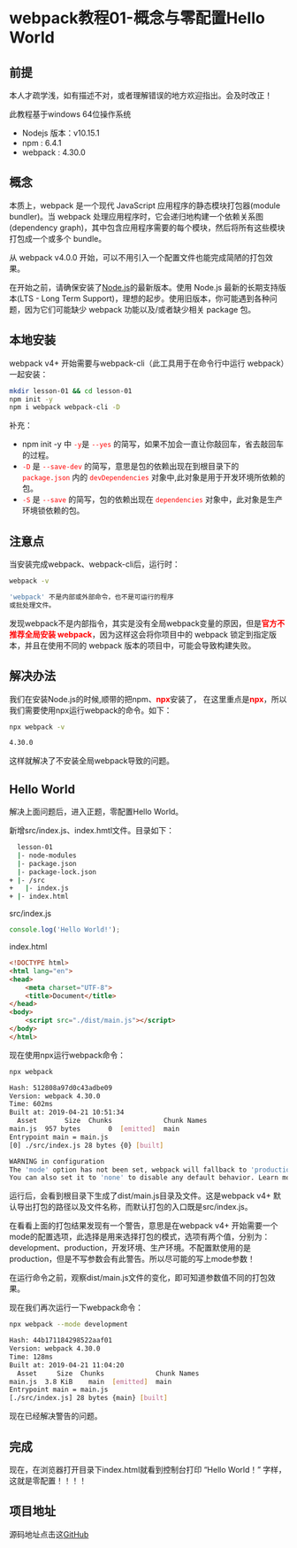 # webpack教程01-概念与零配置Hello World
## 前提

本人才疏学浅，如有描述不对，或者理解错误的地方欢迎指出。会及时改正！

此教程基于windows 64位操作系统
- Nodejs 版本：v10.15.1
- npm : 6.4.1
- webpack : 4.30.0

## 概念

本质上，webpack 是一个现代 JavaScript 应用程序的静态模块打包器(module bundler)。当 webpack 处理应用程序时，它会递归地构建一个依赖关系图(dependency graph)，其中包含应用程序需要的每个模块，然后将所有这些模块打包成一个或多个 bundle。

从 webpack v4.0.0 开始，可以不用引入一个配置文件也能完成简陋的打包效果。

在开始之前，请确保安装了[Node.js](https://nodejs.org/en/)的最新版本。使用 Node.js 最新的长期支持版本(LTS - Long Term Support)，理想的起步。使用旧版本，你可能遇到各种问题，因为它们可能缺少 webpack 功能以及/或者缺少相关 package 包。

## 本地安装

webpack v4+ 开始需要与webpack-cli（此工具用于在命令行中运行 webpack）一起安装：

```bash
mkdir lesson-01 && cd lesson-01
npm init -y
npm i webpack webpack-cli -D
```

补充：

- npm init -y  中 <code style="color:red">-y</code>是 <code style="color:red">--yes</code> 的简写，如果不加会一直让你敲回车，省去敲回车的过程。
- <code style="color:red">-D</code> 是 <code style="color:red">--save-dev</code> 的简写，意思是包的依赖出现在到根目录下的 <code style="color:red">package.json</code> 内的  <code style="color:red">devDependencies</code> 对象中,此对象是用于开发环境所依赖的包。
- <code style="color:red">-S</code>  是 <code style="color:red">--save</code> 的简写，包的依赖出现在 <code style="color:red">dependencies</code> 对象中，此对象是生产环境锁依赖的包。
 

## 注意点

当安装完成webpack、webpack-cli后，运行时：

```bash
webpack -v

'webpack' 不是内部或外部命令，也不是可运行的程序
或批处理文件。
```

发现webpack不是内部指令，其实是没有全局webpack变量的原因，但是<strong style="color:red;">官方不推荐全局安装 webpack</strong>，因为这样这会将你项目中的 webpack 锁定到指定版本，并且在使用不同的 webpack 版本的项目中，可能会导致构建失败。

## 解决办法

我们在安装Node.js的时候,顺带的把npm、<strong style="color:red;">npx</strong>安装了，
在这里重点是<strong style="color:red;">npx</strong>，所以我们需要使用npx运行webpack的命令。如下：

```bash
npx webpack -v

4.30.0
```

这样就解决了不安装全局webpack导致的问题。


## Hello World

解决上面问题后，进入正题，零配置Hello World。

新增src/index.js、index.hmtl文件。目录如下：

```bash
  lesson-01
  |- node-modules
  |- package.json
  |- package-lock.json
+ |- /src
+   |- index.js
+ |- index.html

```

src/index.js 

```js
console.log('Hello World!');
```


index.html

```html
<!DOCTYPE html>
<html lang="en">
<head>
	<meta charset="UTF-8">
	<title>Document</title>
</head>
<body>
	<script src="./dist/main.js"></script>
</body>
</html>
```

现在使用npx运行webpack命令：

```bash
npx webpack

Hash: 512808a97d0c43adbe09
Version: webpack 4.30.0
Time: 602ms
Built at: 2019-04-21 10:51:34
  Asset       Size  Chunks             Chunk Names
main.js  957 bytes       0  [emitted]  main
Entrypoint main = main.js
[0] ./src/index.js 28 bytes {0} [built]

WARNING in configuration
The 'mode' option has not been set, webpack will fallback to 'production' for this value. Set 'mode' option to 'development' or 'production' to enable defaults for each environment.
You can also set it to 'none' to disable any default behavior. Learn more: https://webpack.js.org/concepts/mode/
```

运行后，会看到根目录下生成了dist/main.js目录及文件。这是webpack v4+ 默认导出打包的路径以及文件名称，而默认打包的入口既是src/index.js。

在看看上面的打包结果发现有一个警告，意思是在webpack v4+ 开始需要一个mode的配置选项，此选择是用来选择打包的模式，选项有两个值，分别为：development、production，开发环境、生产环境。不配置默使用的是production，但是不写参数会有此警告。所以尽可能的写上mode参数！

在运行命令之前，观察dist/main.js文件的变化，即可知道参数值不同的打包效果。

现在我们再次运行一下webpack命令：

```bash
npx webpack --mode development

Hash: 44b171184298522aaf01
Version: webpack 4.30.0
Time: 128ms
Built at: 2019-04-21 11:04:20
  Asset     Size  Chunks             Chunk Names
main.js  3.8 KiB    main  [emitted]  main
Entrypoint main = main.js
[./src/index.js] 28 bytes {main} [built]
```

现在已经解决警告的问题。


## 完成

现在，在浏览器打开目录下index.html就看到控制台打印 “Hello World！” 字样，这就是零配置！！！！


## 项目地址

源码地址点击这[GitHub](https://github.com/123428653/webpack4-lesson)



